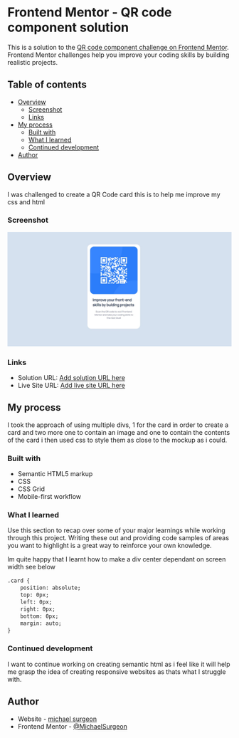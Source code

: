 # Frontend Mentor - QR code component solution

This is a solution to the [QR code component challenge on Frontend Mentor](https://www.frontendmentor.io/challenges/qr-code-component-iux_sIO_H). Frontend Mentor challenges help you improve your coding skills by building realistic projects. 

## Table of contents

- [Overview](#overview)
  - [Screenshot](#screenshot)
  - [Links](#links)
- [My process](#my-process)
  - [Built with](#built-with)
  - [What I learned](#what-i-learned)
  - [Continued development](#continued-development)
- [Author](#author)

## Overview

I was challenged to create a QR Code card this is to help me improve my css and html

### Screenshot

![](images/finaldesign.jpg)

### Links

- Solution URL: [Add solution URL here](https://your-solution-url.com)
- Live Site URL: [Add live site URL here](https://your-live-site-url.com)

## My process

I took the approach of using multiple divs, 1 for the card in order to create a card and two more one to contain an image and one to contain the contents of the card
i then used css to style them as close to the mockup as i could.

### Built with

- Semantic HTML5 markup
- CSS 
- CSS Grid
- Mobile-first workflow

### What I learned

Use this section to recap over some of your major learnings while working through this project. Writing these out and providing code samples of areas you want to highlight is a great way to reinforce your own knowledge.

Im quite happy that I learnt how to make a div center dependant on screen width see below 

```
.card {
    position: absolute;
    top: 0px;
    left: 0px;
    right: 0px;
    bottom: 0px;
    margin: auto;
}
```

### Continued development

I want to continue working on creating semantic html as i feel like it will help me grasp the idea of creating responsive websites as thats what I struggle with.

## Author

- Website - [michael surgeon](https://github.com/MichaelSurgeon)
- Frontend Mentor - [@MichaelSurgeon](https://www.frontendmentor.io/profile/MichaelSurgeon)
